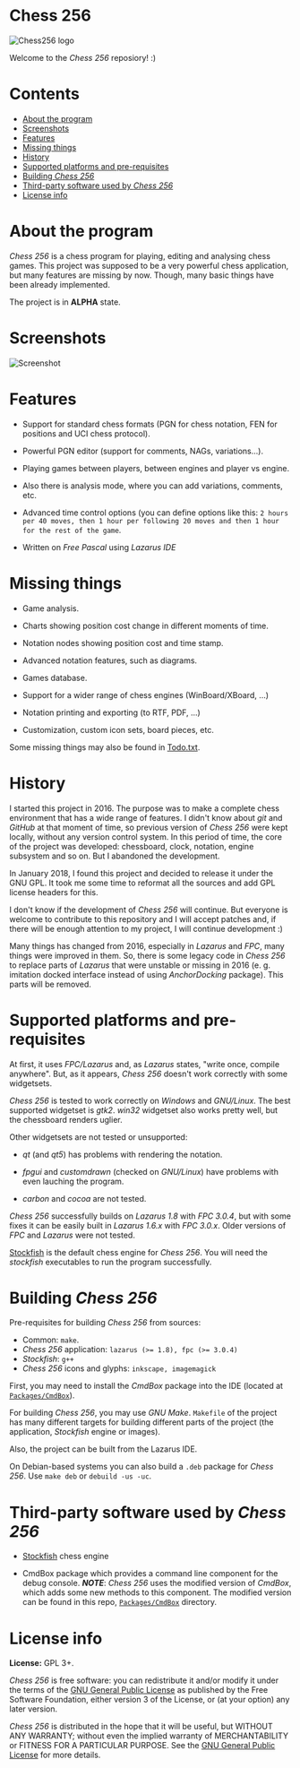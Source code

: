 # Chess 256

![Chess256 logo](https://raw.githubusercontent.com/alex65536/Chess256/master/Images/Icons/Icon72.png)

Welcome to the _Chess 256_ reposiory! :)

# Contents

* [About the program](#about-the-program)
* [Screenshots](#screenshots)
* [Features](#features)
* [Missing things](#missing-things)
* [History](#history)
* [Supported platforms and pre-requisites](#supported-platforms-and-pre-requisites)
* [Building _Chess 256_](#building-chess-256)
* [Third-party software used by _Chess 256_](#third-party-software-used-by-chess-256)
* [License info](#license-info)

# About the program

_Chess 256_ is a chess program for playing, editing and analysing chess games. This project was supposed to be a very powerful chess application, but many features are missing by now. Though, many basic things have been already implemented.

The project is in **ALPHA** state.

# Screenshots

![Screenshot](https://raw.githubusercontent.com/alex65536/Chess256/master/Screenshot.png)

# Features

* Support for standard chess formats (PGN for chess notation, FEN for positions and UCI chess protocol).

* Powerful PGN editor (support for comments, NAGs, variations...).

* Playing games between players, between engines and player vs engine.

* Also there is analysis mode, where you can add variations, comments, etc.

* Advanced time control options (you can define options like this: `2 hours per 40 moves, then 1 hour per following 20 moves and then 1 hour for the rest of the game`.

* Written on _Free Pascal_ using _Lazarus IDE_

# Missing things

* Game analysis.

* Charts showing position cost change in different moments of time.

* Notation nodes showing position cost and time stamp.

* Advanced notation features, such as diagrams.

* Games database.

* Support for a wider range of chess engines (WinBoard/XBoard, ...)

* Notation printing and exporting (to RTF, PDF, ...)

* Customization, custom icon sets, board pieces, etc.

Some missing things may also be found in [Todo.txt](https://github.com/alex65536/Chess256/blob/master/Todo.txt).

# History

I started this project in 2016. The purpose was to make a complete chess environment that has a wide range of features. I didn't know about _git_ and _GitHub_ at that moment of time, so previous version of _Chess 256_ were kept locally, without any version control system. In this period of time, the core of the project was developed: chessboard, clock, notation, engine subsystem and so on. But I abandoned the development.

In January 2018, I found this project and decided to release it under the GNU GPL. It took me some time to reformat all the sources and add GPL license headers for this.

I don't know if the development of _Chess 256_ will continue. But everyone is welcome to contribute to this repository and I will accept patches and, if there will be enough attention to my project, I will continue development :)

Many things has changed from 2016, especially in _Lazarus_ and _FPC_, many things were improved in them. So, there is some legacy code in _Chess 256_ to replace parts of _Lazarus_ that were unstable or missing in 2016 (e. g. imitation docked interface instead of using _AnchorDocking_ package). This parts will be removed.

# Supported platforms and pre-requisites

At first, it uses _FPC/Lazarus_ and, as _Lazarus_ states, "write once, compile anywhere". But, as it appears, _Chess 256_ doesn't work correctly with some widgetsets.

_Chess 256_ is tested to work correctly on _Windows_ and _GNU/Linux_. The best supported widgetset is _gtk2_. _win32_ widgetset also works pretty well, but the chessboard renders uglier.

Other widgetsets are not tested or unsupported:

* _qt_ (and _qt5_) has problems with rendering the notation.

* _fpgui_ and _customdrawn_ (checked on _GNU/Linux_) have problems with even lauching the program.

* _carbon_ and _cocoa_ are not tested.

_Chess 256_ successfully builds on _Lazarus 1.8_ with _FPC 3.0.4_, but with some fixes it can be easily built in _Lazarus 1.6.x_ with _FPC 3.0.x_. Older versions of _FPC_ and _Lazarus_ were not tested. 

[Stockfish](https://stockfishchess.org) is the default chess engine for _Chess 256_. You will need the _stockfish_ executables to run the program successfully.

# Building _Chess 256_

Pre-requisites for building _Chess 256_ from sources:

* Common: `make`.
* _Chess 256_ application: `lazarus (>= 1.8), fpc (>= 3.0.4)`
* _Stockfish_: `g++`
* _Chess 256_ icons and glyphs: `inkscape, imagemagick`

First, you may need to install the _CmdBox_ package into the IDE (located at [`Packages/CmdBox`](https://github.com/alex65536/Chess256/tree/master/Packages/CmdBox)).

For building _Chess 256_, you may use _GNU Make_. `Makefile` of the project has many different targets for building different parts of the project (the application, _Stockfish_ engine or images).

Also, the project can be built from the Lazarus IDE.

On Debian-based systems you can also build a `.deb` package for _Chess 256_. Use `make deb` or `debuild -us -uc`.

# Third-party software used by _Chess 256_

* [Stockfish](https://stockfishchess.org) chess engine

* CmdBox package which provides a command line component for the debug console. _**NOTE**_: _Chess 256_ uses the modified version of _CmdBox_, which adds some new methods to this component. The modified version can be found in this repo, [`Packages/CmdBox`](https://github.com/alex65536/Chess256/tree/master/Packages/CmdBox) directory.

# License info

**License:** GPL 3+.

_Chess 256_ is free software: you can redistribute it and/or modify it under the terms of the [GNU General Public License](https://www.gnu.org/licenses/gpl.html) as published by the Free Software Foundation, either version 3 of the License, or (at your option) any later version.

_Chess 256_ is distributed in the hope that it will be useful, but WITHOUT ANY WARRANTY; without even the implied warranty of
MERCHANTABILITY or FITNESS FOR A PARTICULAR PURPOSE. See the [GNU General Public License](https://www.gnu.org/licenses/gpl.html) for more details.

